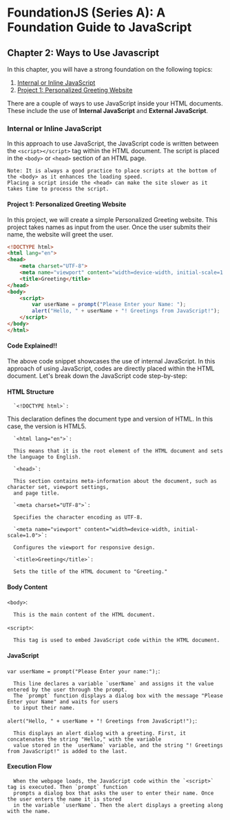 # FoundationJS (Series A): A Foundation Guide to JavaScript

## Chapter 2: Ways to Use Javascript

In this chapter, you will have a strong foundation on the following topics: 

1. [Internal or Inline JavaScript](#internal-or-inline-javascript)
2. [Project 1: Personalized Greeting Website](#project-1-personalized-greeting-website)
   
There are a couple of ways to use JavaScript inside your HTML documents. These include the use of **Internal JavaScript** and **External JavaScript**.
    
### Internal or Inline JavaScript

In this approach to use JavaScript, the JavaScript code is  written between the `<script></script>` tag within the HTML document. The script is placed in the `<body>` or `<head>` section of an HTML page.

    Note: It is always a good practice to place scripts at the bottom of the <body> as it enhances the loading speed. 
    Placing a script inside the <head> can make the site slower as it takes time to process the script.

#### Project 1: Personalized Greeting Website

In this project, we will create a simple Personalized Greeting website. This project takes names as input from the user. Once the user submits their name, the website will greet the user.

```html
<!DOCTYPE html>
<html lang="en">
<head>
    <meta charset="UTF-8">
    <meta name="viewport" content="width=device-width, initial-scale=1.0">
    <title>Greeting</title>
</head>
<body>
    <script>
        var userName = prompt("Please Enter your Name: ");
        alert("Hello, " + userName + "! Greetings from JavaScript!");
    </script>
</body>
</html>
```
#### Code Explained!!

The above code snippet showcases the use of internal JavaScript. In this approach of using JavaScript, codes are directly placed within the HTML document. Let's break down the JavaScript code step-by-step:

#### HTML Structure

      `<!DOCTYPE html>`: 
This declaration defines the document type and version of HTML. In this case, the version is HTML5. 

      `<html lang="en">`: 
      
      This means that it is the root element of the HTML document and sets the language to English.

      `<head>`: 
   
      This section contains meta-information about the document, such as character set, viewport settings, 
      and page title.

      `<meta charset="UTF-8">`: 
   
      Specifies the character encoding as UTF-8.

      `<meta name="viewport" content="width=device-width, initial-scale=1.0">`: 
   
      Configures the viewport for responsive design.

      `<title>Greeting</title>`: 
   
      Sets the title of the HTML document to "Greeting."

#### Body Content

   `<body>`: 
   
      This is the main content of the HTML document.
      
   `<script>`: 
      
      This tag is used to embed JavaScript code within the HTML document.

#### JavaScript

   `var userName = prompt("Please Enter your name:");`: 
   
      This line declares a variable `userName` and assigns it the value entered by the user through the prompt. 
      The `prompt` function displays a dialog box with the message "Please Enter your Name" and waits for users 
      to input their name.
   
   `alert("Hello, " + userName + "! Greetings from JavaScript!");`: 
   
      This displays an alert dialog with a greeting. First, it concatenates the string "Hello," with the variable 
      value stored in the `userName` variable, and the string "! Greetings from JavaScript!" is added to the last.

#### Execution Flow

      When the webpage loads, the JavaScript code within the `<script>` tag is executed. Then `prompt` function 
      prompts a dialog box that asks the user to enter their name. Once the user enters the name it is stored 
      in the variable `userName`. Then the alert displays a greeting along with the name.

    



